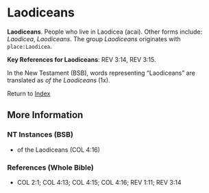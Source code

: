 # Laodiceans
**Laodiceans**. 
People who live in Laodicea (acai). 
Other forms include: 
*Laodicea*, *Laodiceans*. 
The group _Laodiceans_ originates with `place:Laodicea`. 


**Key References for Laodiceans**: 
REV 3:14, REV 3:15. 




In the New Testament (BSB), words representing “Laodiceans” are translated as 
*of the Laodiceans* (1x). 


Return to [Index](00-Index.md)

## More Information

### NT Instances (BSB)

* of the Laodiceans (COL 4:16)



### References (Whole Bible)

* COL 2:1; COL 4:13; COL 4:15; COL 4:16; REV 1:11; REV 3:14



